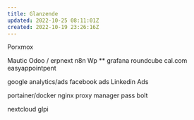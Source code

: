 ```yaml
---
title: Glanzende
updated: 2022-10-25 08:11:01Z
created: 2022-10-19 23:26:16Z
---
```


Porxmox

Mautic
Odoo / erpnext
n8n
Wp **
grafana
roundcube
cal.com easyappointpent


google analytics/ads
facebook ads
Linkedin Ads



portainer/docker
nginx proxy manager
pass bolt


nextcloud
glpi